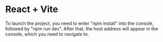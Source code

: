 # React + Vite

To launch the project, you need to enter "npm install" into the console, followed by "npm run dev". After that, the host address will appear in the console, which you need to navigate to.
